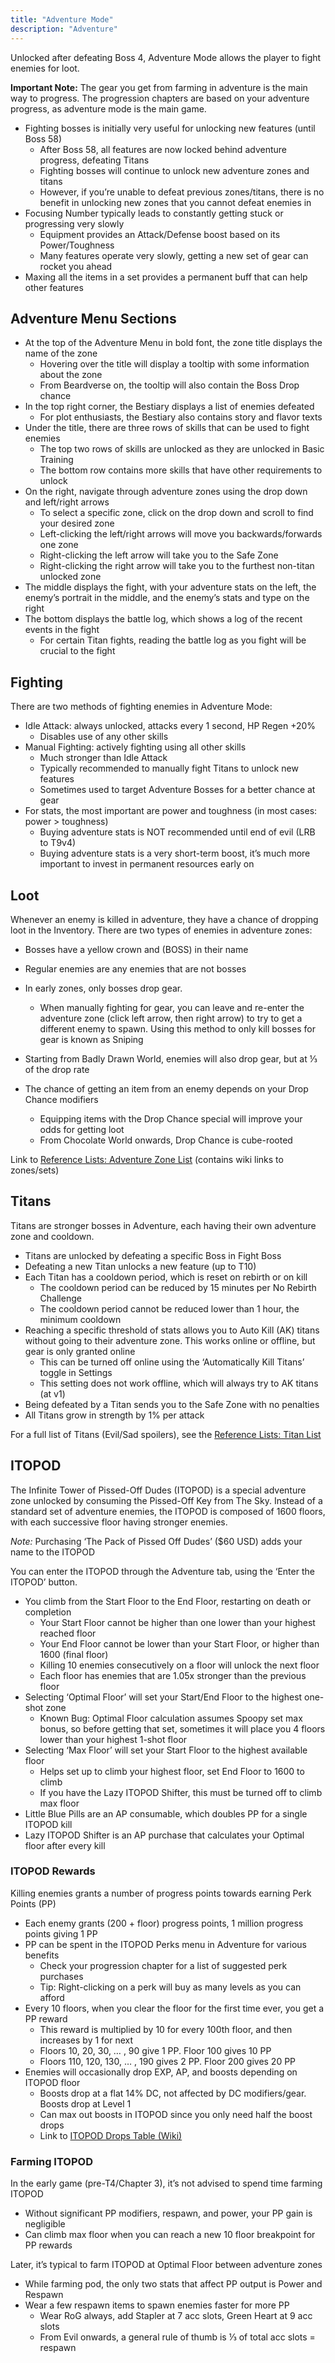 ```yaml
---
title: "Adventure Mode"
description: "Adventure"
---
```


Unlocked after defeating Boss 4, Adventure Mode allows the player to fight enemies for loot.

**Important Note:** The gear you get from farming in adventure is the main way to progress. The progression chapters are based on your adventure progress, as adventure mode is the main game.
- Fighting bosses is initially very useful for unlocking new features (until Boss 58)
    - After Boss 58, all features are now locked behind adventure progress, defeating Titans
    - Fighting bosses will continue to unlock new adventure zones and titans
    - However, if you’re unable to defeat previous zones/titans, there is no benefit in unlocking new zones that you cannot defeat enemies in
- Focusing Number typically leads to constantly getting stuck or progressing very slowly
    - Equipment provides an Attack/Defense boost based on its Power/Toughness
    - Many features operate very slowly, getting a new set of gear can rocket you ahead
- Maxing all the items in a set provides a permanent buff that can help other features

## Adventure Menu Sections
- At the top of the Adventure Menu in bold font, the zone title displays the name of the zone
    - Hovering over the title will display a tooltip with some information about the zone
    - From Beardverse on, the tooltip will also contain the Boss Drop chance
- In the top right corner, the Bestiary displays a list of enemies defeated
    - For plot enthusiasts, the Bestiary also contains story and flavor texts
- Under the title, there are three rows of skills that can be used to fight enemies
    - The top two rows of skills are unlocked as they are unlocked in Basic Training
    - The bottom row contains more skills that have other requirements to unlock
- On the right, navigate through adventure zones using the drop down and left/right arrows
    - To select a specific zone, click on the drop down and scroll to find your desired zone
    - Left-clicking the left/right arrows will move you backwards/forwards one zone
    - Right-clicking the left arrow will take you to the Safe Zone
    - Right-clicking the right arrow will take you to the furthest non-titan unlocked zone
- The middle displays the fight, with your adventure stats on the left, the enemy’s portrait in the middle, and the enemy’s stats and type on the right
- The bottom displays the battle log, which shows a log of the recent events in the fight
    - For certain Titan fights, reading the battle log as you fight will be crucial to the fight

## Fighting

There are two methods of fighting enemies in Adventure Mode:
- Idle Attack: always unlocked, attacks every 1 second, HP Regen +20%
    - Disables use of any other skills
- Manual Fighting: actively fighting using all other skills
    - Much stronger than Idle Attack
    - Typically recommended to manually fight Titans to unlock new features
    - Sometimes used to target Adventure Bosses for a better chance at gear
- For stats, the most important are power and toughness (in most cases: power > toughness)
    - Buying adventure stats is NOT recommended until end of evil (LRB to T9v4)
    - Buying adventure stats is a very short-term boost, it’s much more important to invest in permanent resources early on

## Loot

Whenever an enemy is killed in adventure, they have a chance of dropping loot in the Inventory. There are two types of enemies in adventure zones:
- Bosses have a yellow crown and (BOSS) in their name
- Regular enemies are any enemies that are not bosses

- In early zones, only bosses drop gear.
    - When manually fighting for gear, you can leave and re-enter the adventure zone (click left arrow, then right arrow) to try to get a different enemy to spawn. Using this method to only kill bosses for gear is known as Sniping
- Starting from Badly Drawn World, enemies will also drop gear, but at ⅓ of the drop rate
- The chance of getting an item from an enemy depends on your Drop Chance modifiers
    - Equipping items with the Drop Chance special will improve your odds for getting loot
    - From Chocolate World onwards, Drop Chance is cube-rooted


Link to [Reference Lists: Adventure Zone List](/en/lists/zone-list) (contains wiki links to zones/sets)

## Titans

Titans are stronger bosses in Adventure, each having their own adventure zone and cooldown.

- Titans are unlocked by defeating a specific Boss in Fight Boss
- Defeating a new Titan unlocks a new feature (up to T10)
- Each Titan has a cooldown period, which is reset on rebirth or on kill
    - The cooldown period can be reduced by 15 minutes per No Rebirth Challenge
    - The cooldown period cannot be reduced lower than 1 hour, the minimum cooldown
- Reaching a specific threshold of stats allows you to Auto Kill (AK) titans without going to their adventure zone. This works online or offline, but gear is only granted online
    - This can be turned off online using the ‘Automatically Kill Titans’ toggle in Settings
    - This setting does not work offline, which will always try to AK titans (at v1)
- Being defeated by a Titan sends you to the Safe Zone with no penalties
- All Titans grow in strength by 1% per attack

For a full list of Titans (Evil/Sad spoilers), see the [Reference Lists: Titan List](/en/lists/titan-list)

## ITOPOD

The Infinite Tower of Pissed-Off Dudes (ITOPOD) is a special adventure zone unlocked by consuming the Pissed-Off Key from The Sky. Instead of a standard set of adventure enemies, the ITOPOD is composed of 1600 floors, with each successive floor having stronger enemies.

*Note:* Purchasing ‘The Pack of Pissed Off Dudes’ ($60 USD) adds your name to the ITOPOD

You can enter the ITOPOD through the Adventure tab, using the ‘Enter the ITOPOD’ button.
- You climb from the Start Floor to the End Floor, restarting on death or completion
    - Your Start Floor cannot be higher than one lower than your highest reached floor
    - Your End Floor cannot be lower than your Start Floor, or higher than 1600 (final floor)
    - Killing 10 enemies consecutively on a floor will unlock the next floor
    - Each floor has enemies that are 1.05x stronger than the previous floor
- Selecting ‘Optimal Floor’ will set your Start/End Floor to the highest one-shot zone
    - Known Bug: Optimal Floor calculation assumes Spoopy set max bonus, so before getting that set, sometimes it will place you 4 floors lower than your highest 1-shot floor
- Selecting ‘Max Floor’ will set your Start Floor to the highest available floor
    - Helps set up to climb your highest floor, set End Floor to 1600 to climb
    - If you have the Lazy ITOPOD Shifter, this must be turned off to climb max floor
- Little Blue Pills are an AP consumable, which doubles PP for a single ITOPOD kill
- Lazy ITOPOD Shifter is an AP purchase that calculates your Optimal floor after every kill

### ITOPOD Rewards

Killing enemies grants a number of progress points towards earning Perk Points (PP)
- Each enemy grants (200 + floor) progress points, 1 million progress points giving 1 PP
- PP can be spent in the ITOPOD Perks menu in Adventure for various benefits
    - Check your progression chapter for a list of suggested perk purchases
    - Tip: Right-clicking on a perk will buy as many levels as you can afford
- Every 10 floors, when you clear the floor for the first time ever, you get a PP reward
    - This reward is multiplied by 10 for every 100th floor, and then increases by 1 for next
    - Floors 10, 20, 30, … , 90 give 1 PP. Floor 100 gives 10 PP
    - Floors 110, 120, 130, … , 190 gives 2 PP. Floor 200 gives 20 PP
- Enemies will occasionally drop EXP, AP, and boosts depending on ITOPOD floor
    - Boosts drop at a flat 14% DC, not affected by DC modifiers/gear. Boosts drop at Level 1
    - Can max out boosts in ITOPOD since you only need half the boost drops
    - Link to [ITOPOD Drops Table (Wiki)](https://ngu-idle.fandom.com/wiki/ITOPOD)

### Farming ITOPOD
In the early game (pre-T4/Chapter 3), it’s not advised to spend time farming ITOPOD
- Without significant PP modifiers, respawn, and power, your PP gain is negligible
- Can climb max floor when you can reach a new 10 floor breakpoint for PP rewards

Later, it’s typical to farm ITOPOD at Optimal Floor between adventure zones
- While farming pod, the only two stats that affect PP output is Power and Respawn
- Wear a few respawn items to spawn enemies faster for more PP
    - Wear RoG always, add Stapler at 7 acc slots, Green Heart at 9 acc slots
    - From Evil onwards, a general rule of thumb is ⅓ of total acc slots = respawn
